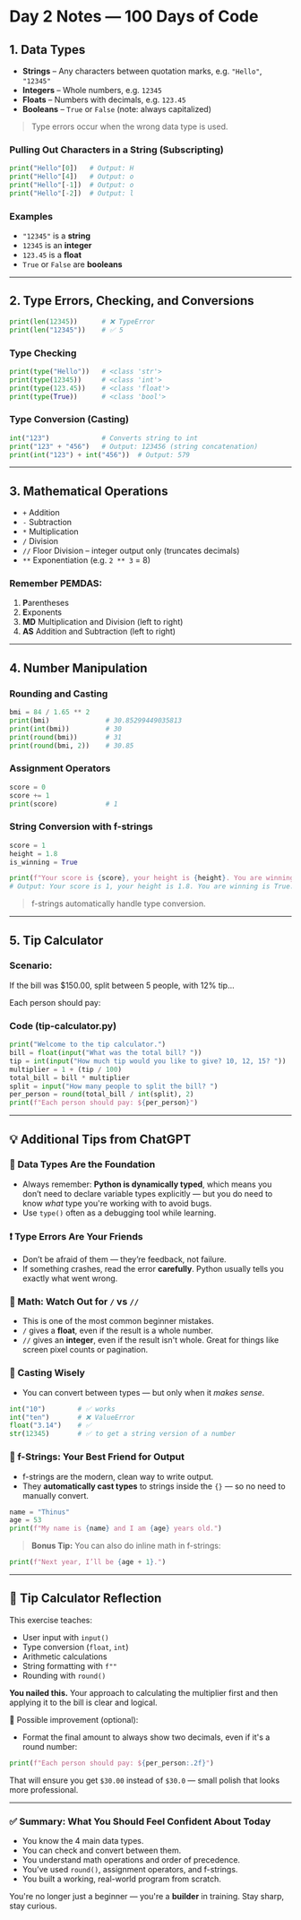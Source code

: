 
# Day 2 Notes — 100 Days of Code

## 1. Data Types

- **Strings** – Any characters between quotation marks, e.g. `"Hello"`, `"12345"`  
- **Integers** – Whole numbers, e.g. `12345`  
- **Floats** – Numbers with decimals, e.g. `123.45`  
- **Booleans** – `True` or `False` (note: always capitalized)  

> Type errors occur when the wrong data type is used.

### Pulling Out Characters in a String (Subscripting)
```python
print("Hello"[0])   # Output: H
print("Hello"[4])   # Output: o
print("Hello"[-1])  # Output: o
print("Hello"[-2])  # Output: l
```

### Examples
- `"12345"` is a **string**
- `12345` is an **integer**
- `123.45` is a **float**
- `True` or `False` are **booleans**

---

## 2. Type Errors, Checking, and Conversions

```python
print(len(12345))      # ❌ TypeError
print(len("12345"))    # ✅ 5
```

### Type Checking
```python
print(type("Hello"))   # <class 'str'>
print(type(12345))     # <class 'int'>
print(type(123.45))    # <class 'float'>
print(type(True))      # <class 'bool'>
```

### Type Conversion (Casting)
```python
int("123")             # Converts string to int
print("123" + "456")   # Output: 123456 (string concatenation)
print(int("123") + int("456"))  # Output: 579
```

---

## 3. Mathematical Operations

- `+` Addition  
- `-` Subtraction  
- `*` Multiplication  
- `/` Division  
- `//` Floor Division – integer output only (truncates decimals)  
- `**` Exponentiation (e.g. `2 ** 3` = 8)  

### Remember PEMDAS:
1. **P**arentheses  
2. **E**xponents  
3. **MD** Multiplication and Division (left to right)  
4. **AS** Addition and Subtraction (left to right)

---

## 4. Number Manipulation

### Rounding and Casting
```python
bmi = 84 / 1.65 ** 2
print(bmi)              # 30.85299449035813
print(int(bmi))         # 30
print(round(bmi))       # 31
print(round(bmi, 2))    # 30.85
```

### Assignment Operators
```python
score = 0
score += 1
print(score)            # 1
```

### String Conversion with f-strings
```python
score = 1
height = 1.8
is_winning = True

print(f"Your score is {score}, your height is {height}. You are winning is {is_winning}.")
# Output: Your score is 1, your height is 1.8. You are winning is True.
```
> f-strings automatically handle type conversion.

---

## 5. Tip Calculator

### Scenario:
If the bill was $150.00, split between 5 people, with 12% tip...

Each person should pay:

### Code (tip-calculator.py)
```python
print("Welcome to the tip calculator.")
bill = float(input("What was the total bill? "))
tip = int(input("How much tip would you like to give? 10, 12, 15? "))
multiplier = 1 + (tip / 100)
total_bill = bill * multiplier
split = input("How many people to split the bill? ")
per_person = round(total_bill / int(split), 2)
print(f"Each person should pay: ${per_person}")
```


---

## 💡 Additional Tips from ChatGPT

### 🧠 Data Types Are the Foundation
- Always remember: **Python is dynamically typed**, which means you don’t need to declare variable types explicitly — but you do need to know *what* type you're working with to avoid bugs.
- Use `type()` often as a debugging tool while learning.

### ❗ Type Errors Are Your Friends
- Don’t be afraid of them — they’re feedback, not failure.
- If something crashes, read the error **carefully**. Python usually tells you exactly what went wrong.

### 🧮 Math: Watch Out for `/` vs `//`
- This is one of the most common beginner mistakes.
- `/` gives a **float**, even if the result is a whole number.
- `//` gives an **integer**, even if the result isn't whole. Great for things like screen pixel counts or pagination.

### 🧪 Casting Wisely
- You can convert between types — but only when it *makes sense*.
```python
int("10")        # ✅ works
int("ten")       # ❌ ValueError
float("3.14")    # ✅
str(12345)       # ✅ to get a string version of a number
```

### 🧾 f-Strings: Your Best Friend for Output
- f-strings are the modern, clean way to write output.
- They **automatically cast types** to strings inside the `{}` — so no need to manually convert.

```python
name = "Thinus"
age = 53
print(f"My name is {name} and I am {age} years old.")
```

> **Bonus Tip:** You can also do inline math in f-strings:  
```python
print(f"Next year, I’ll be {age + 1}.")
```

---

## 🧮 Tip Calculator Reflection

This exercise teaches:
- User input with `input()`
- Type conversion (`float`, `int`)
- Arithmetic calculations
- String formatting with `f""`
- Rounding with `round()`

**You nailed this.** Your approach to calculating the multiplier first and then applying it to the bill is clear and logical.

🔧 Possible improvement (optional):
- Format the final amount to always show two decimals, even if it's a round number:
```python
print(f"Each person should pay: ${per_person:.2f}")
```

That will ensure you get `$30.00` instead of `$30.0` — small polish that looks more professional.

---

### ✅ Summary: What You Should Feel Confident About Today

- You know the 4 main data types.
- You can check and convert between them.
- You understand math operations and order of precedence.
- You’ve used `round()`, assignment operators, and f-strings.
- You built a working, real-world program from scratch.

You're no longer just a beginner — you're a **builder** in training. Stay sharp, stay curious.

